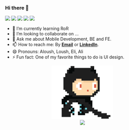 ### Hi there 👋

<!--
**LinuxDevil/LinuxDevil** is a ✨ _special_ ✨ repository because its `README.md` (this file) appears on your GitHub profile.

Here are some ideas to get you started:
-->

<img src="https://img.shields.io/badge/Node.js-339933?logo=Node.js&logoColor=white&style=for-the-badge" /> <img src="https://img.shields.io/badge/Javascript-F7DF1E?logo=javascript&logoColor=black&style=for-the-badge" /> <img src="https://img.shields.io/badge/VueJs-4FC08D?logo=vue.js&logoColor=white&style=for-the-badge" /> ![](https://img.shields.io/badge/TypeScript-007ACC?style=for-the-badge&logo=typescript&logoColor=white) ![](https://img.shields.io/badge/Java-ED8B00?style=for-the-badge&logo=java&logoColor=white)



- 🌱 I’m currently learning RoR
- 👯 I’m looking to collaborate on ...
- 💬 Ask me about Mobile Development, BE and FE.
- 📫 How to reach me: By [**Email**](mailto:recticode@gmail.com) or [**LinkedIn**](https://www.linkedin.com/in/aligmohammad/).
- 😄 Pronouns: Aloush, Loush, Eli, Ali
- ⚡ Fun fact: One of my favorite things to do is UI design.

<p align="center">
  <img src="https://github.com/0dayNinja/0dayNinja/blob/main/github.gif" width=200>
    <br>
  <img src="https://github-readme-stats.vercel.app/api/top-langs/?username=linuxdevil&&theme=solarized_dark&layout=compact">
  <br>

</p>
